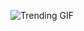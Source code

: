
<!-- GIF_SECTION -->
![Trending GIF](https://media0.giphy.com/media/v1.Y2lkPThiYjIxNzcyc3g2b2djNDVxaGw3cWd2NXd4dTB0Ym9mc2tucWMwbzdza2g1NXU5aiZlcD12MV9naWZzX3NlYXJjaCZjdD1n/MdA16VIoXKKxNE8Stk/giphy.gif)
<!-- END_GIF_SECTION -->
